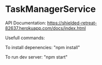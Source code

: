 # TaskManagerService
API Documentation: https://shielded-retreat-82637.herokuapp.com/docs/index.html

Usefull commands:

To install depenencies: "npm install"

To run dev server: "npm start"

